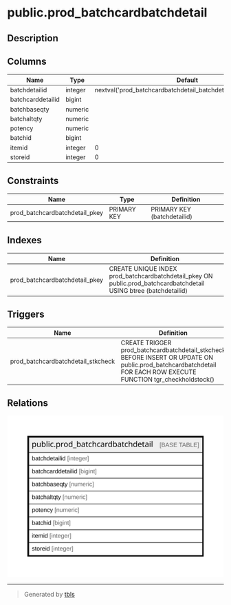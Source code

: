 # public.prod_batchcardbatchdetail

## Description

## Columns

| Name | Type | Default | Nullable | Children | Parents | Comment |
| ---- | ---- | ------- | -------- | -------- | ------- | ------- |
| batchdetailid | integer | nextval('prod_batchcardbatchdetail_batchdetailid_seq'::regclass) | false |  |  |  |
| batchcarddetailid | bigint |  | true |  |  |  |
| batchbaseqty | numeric |  | true |  |  |  |
| batchaltqty | numeric |  | true |  |  |  |
| potency | numeric |  | true |  |  |  |
| batchid | bigint |  | true |  |  |  |
| itemid | integer | 0 | false |  |  |  |
| storeid | integer | 0 | false |  |  |  |

## Constraints

| Name | Type | Definition |
| ---- | ---- | ---------- |
| prod_batchcardbatchdetail_pkey | PRIMARY KEY | PRIMARY KEY (batchdetailid) |

## Indexes

| Name | Definition |
| ---- | ---------- |
| prod_batchcardbatchdetail_pkey | CREATE UNIQUE INDEX prod_batchcardbatchdetail_pkey ON public.prod_batchcardbatchdetail USING btree (batchdetailid) |

## Triggers

| Name | Definition |
| ---- | ---------- |
| prod_batchcardbatchdetail_stkcheck | CREATE TRIGGER prod_batchcardbatchdetail_stkcheck BEFORE INSERT OR UPDATE ON public.prod_batchcardbatchdetail FOR EACH ROW EXECUTE FUNCTION tgr_checkholdstock() |

## Relations

![er](public.prod_batchcardbatchdetail.svg)

---

> Generated by [tbls](https://github.com/k1LoW/tbls)
